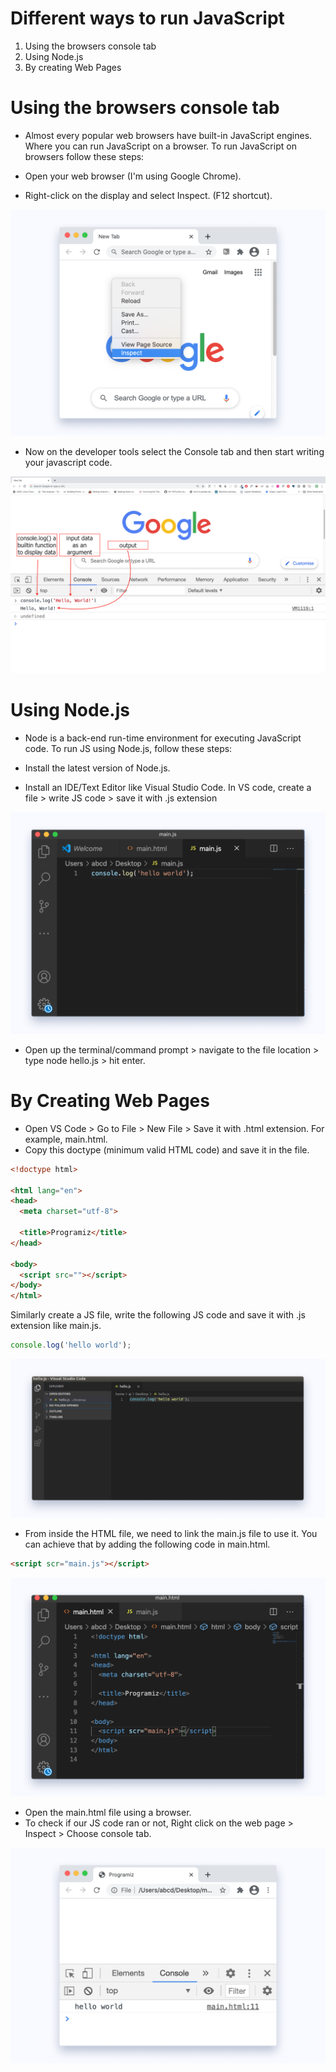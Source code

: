 # Different ways to run JavaScript

1. Using the browsers console tab
2. Using Node.js
3. By creating Web Pages


# Using the browsers console tab
* Almost every popular web browsers have built-in JavaScript engines. Where you can run JavaScript on a browser. To run JavaScript on browsers follow these steps:

* Open your web browser (I'm using Google Chrome).

* Right-click on the display and select Inspect. (F12 shortcut).

![Google Chrome](https://github.com/DeveloperResource-NaveenR/JavaScript_Note/blob/main/images/inspect-browser.png)

* Now on the developer tools select the Console tab and then start writing your javascript code.


![Google Chrome](https://github.com/DeveloperResource-NaveenR/JavaScript_Note/blob/main/images/js_code_on_chrome_console.png)


# Using Node.js

* Node is a back-end run-time environment for executing JavaScript code. To run JS using Node.js, follow these steps:

* Install the latest version of Node.js.
* Install an IDE/Text Editor like Visual Studio Code. In VS code, create a file > write JS code > save it with .js extension

![Google Chrome](https://github.com/DeveloperResource-NaveenR/JavaScript_Note/blob/main/images/hello-node-ide.png)

* Open up the terminal/command prompt > navigate to the file location > type node hello.js > hit enter.

# By Creating Web Pages

* Open VS Code > Go to File > New File > Save it with .html extension. For example, main.html.
* Copy this doctype (minimum valid HTML code) and save it in the file.

```html
<!doctype html>

<html lang="en">
<head>
  <meta charset="utf-8">

  <title>Programiz</title>
</head>

<body>
  <script src=""></script>
</body>
</html>
```

Similarly create a JS file, write the following JS code and save it with .js extension like main.js.
```js
console.log('hello world');
```
![Google Chrome](https://github.com/DeveloperResource-NaveenR/JavaScript_Note/blob/main/images/main-js.png)

* From inside the HTML file, we need to link the main.js file to use it. You can achieve that by adding the following code in main.html.

```html
<script scr="main.js"></script>
```
![Google Chrome](https://github.com/DeveloperResource-NaveenR/JavaScript_Note/blob/main/images/main-html.png)

* Open the main.html file using a browser.
* To check if our JS code ran or not, Right click on the web page > Inspect > Choose console tab.

![Google Chrome](https://github.com/DeveloperResource-NaveenR/JavaScript_Note/blob/main/images/console-tab.png)